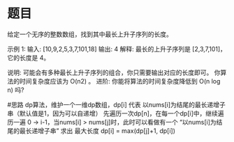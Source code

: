 # 题目
给定一个无序的整数数组，找到其中最长上升子序列的长度。


示例 1:
输入: [10,9,2,5,3,7,101,18]
输出: 4 
解释: 最长的上升子序列是 [2,3,7,101]，它的长度是 4。

说明:
可能会有多种最长上升子序列的组合，你只需要输出对应的长度即可。
你算法的时间复杂度应该为 O(n2) 。
进阶: 你能将算法的时间复杂度降低到 O(n log n) 吗?


#思路
dp算法，维护一个一维dp数组，dp[i] 代表 以nums[i]为结尾的最长递增子串（默认值是1，因为可以自递增）
先遍历一次dp[n]，在每一个dp[i]中，继续遍历一遍 0 -> i-1，当nums[i] > nums[j]时，此时可以看做有一个 “以nums[i]为结尾的最长递增子串”
求出 最大长度 dp[i] = max(dp[j]+1, dp[i]) 